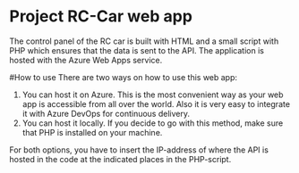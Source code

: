 # Project RC-Car web app
The control panel of the RC car is built with HTML and a small script with PHP which ensures that the data is sent to the API. The application is hosted with the Azure Web Apps service. 

#How to use
There are two ways on how to use this web app:

1. You can host it on Azure. This is the most convenient way as your web app is accessible from all over the world. Also it is very easy to integrate it with Azure DevOps for continuous delivery.
2. You can host it locally. If you decide to go with this method, make sure that PHP is installed on your machine.

For both options, you have to insert the IP-address of where the API is hosted in the code at the indicated places in the PHP-script.
